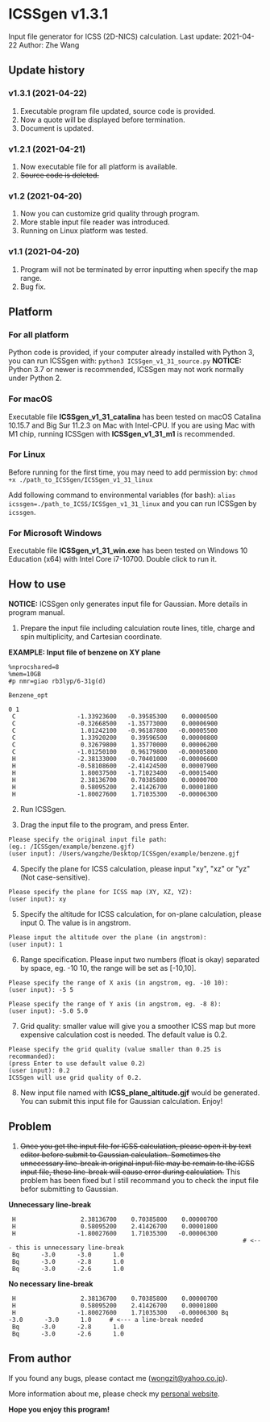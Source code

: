 # ICSSgen v1.3.1
Input file generator for ICSS (2D-NICS) calculation.
Last update: 2021-04-22
Author: Zhe Wang

## Update history
### v1.3.1 (2021-04-22)
1. Executable program file updated, source code is provided.
2. Now a quote will be displayed before termination.
3. Document is updated.

### v1.2.1 (2021-04-21)
1. Now executable file for all platform is available.
2. ~~Source code is deleted.~~

### v1.2 (2021-04-20)
1. Now you can customize grid quality through program.
2. More stable input file reader was introduced.
3. Running on Linux platform was tested.

### v1.1 (2021-04-20)
1. Program will not be terminated by error inputting when specify the map range.
3. Bug fix.

## Platform
### For all platform
Python code is provided, if your computer already installed with Python 3, you can run ICSSgen with:
`python3 ICSSgen_v1_31_source.py`
**NOTICE:** Python 3.7 or newer is recommended, ICSSgen may not work normally under Python 2.

### For macOS
Executable file **ICSSgen_v1_31_catalina** has been tested on macOS Catalina 10.15.7 and Big Sur 11.2.3 on Mac with Intel-CPU. If you are using Mac with M1 chip, running ICSSgen with **ICSSgen_v1_31_m1** is recommended.

### For Linux
Before running for the first time, you may need to add permission by:
`chmod +x ./path_to_ICSSgen/ICSSgen_v1_31_linux`

Add following command to environmental variables (for bash):
`alias icssgen=./path_to_ICSS/ICSSgen_v1_31_linux`
and you can run ICSSgen by `icssgen`.

### For Microsoft Windows
Executable file **ICSSgen_v1_31_win.exe** has been tested on Windows 10 Education (x64) with Intel Core i7-10700. Double click to run it.

## How to use
**NOTICE:** ICSSgen only generates input file for Gaussian. More details in program manual.

1. Prepare the input file including calculation route lines, title, charge and spin multiplicity, and Cartesian coordinate.

**EXAMPLE: Input file of benzene on XY plane**
```
%nprocshared=8
%mem=10GB
#p nmr=giao rb3lyp/6-31g(d)

Benzene_opt

0 1
 C                 -1.33923600   -0.39585300    0.00000500
 C                 -0.32668500   -1.35773000    0.00006900
 C                  1.01242100   -0.96187800   -0.00005500
 C                  1.33920200    0.39596500    0.00000800
 C                  0.32679800    1.35770000    0.00006200
 C                 -1.01250100    0.96179800   -0.00005800
 H                 -2.38133000   -0.70401000   -0.00006600
 H                 -0.58108600   -2.41424500    0.00007900
 H                  1.80037500   -1.71023400   -0.00015400
 H                  2.38136700    0.70385800    0.00000700
 H                  0.58095200    2.41426700    0.00001800
 H                 -1.80027600    1.71035300   -0.00006300

```

2. Run ICSSgen.

3. Drag the input file to the program, and press Enter. 
```
Please specify the original input file path:
(eg.: /ICSSgen/example/benzene.gjf)
(user input): /Users/wangzhe/Desktop/ICSSgen/example/benzene.gjf 
```

4. Specify the plane for ICSS calculation, please input "xy", "xz" or "yz" (Not case-sensitive).
```
Please specify the plane for ICSS map (XY, XZ, YZ):
(user input): xy
```

5. Specify the altitude  for ICSS calculation, for on-plane calculation, please input 0. The value is in angstrom.
```
Please input the altitude over the plane (in angstrom):
(user input): 1
```

6. Range specification. Please input two numbers (float is okay) separated by space, eg. -10 10, the range will be set as [-10,10].
```
Please specify the range of X axis (in angstrom, eg. -10 10):
(user input): -5 5

Please specify the range of Y axis (in angstrom, eg. -8 8):
(user input): -5.0 5.0
```

7. Grid quality: smaller value will give you a smoother ICSS map but more expensive calculation cost is needed. The default value is 0.2.
```
Please specify the grid quality (value smaller than 0.25 is recommanded):
(press Enter to use default value 0.2)
(user input): 0.2
ICSSgen will use grid quality of 0.2.
```

8. New input file named with **ICSS_plane_altitude.gjf** would be generated.  You can submit this input file for Gaussian calculation. Enjoy!

## Problem
1. ~~Once you get the input file for ICSS calculation, please open it by text editor before submit to Gaussian calculation. Sometimes the unnecessary line-break in original input file may be remain to the ICSS input file, these line-break will cause error during calculation.~~
This problem has been fixed but I still recommand you to check the input file befor submitting to Gaussian.

**Unnecessary line-break**
```
 H                  2.38136700    0.70385800    0.00000700
 H                  0.58095200    2.41426700    0.00001800
 H                 -1.80027600    1.71035300   -0.00006300
                                                                 # <--- this is unnecessary line-break
 Bq      -3.0      -3.0      1.0
 Bq      -3.0      -2.8      1.0
 Bq      -3.0      -2.6      1.0
```
**No necessary line-break**
```
 H                  2.38136700    0.70385800    0.00000700
 H                  0.58095200    2.41426700    0.00001800
 H                 -1.80027600    1.71035300   -0.00006300 Bq      -3.0      -3.0      1.0     # <--- a line-break needed
 Bq      -3.0      -2.8      1.0
 Bq      -3.0      -2.6      1.0
```

## From author
If you found any bugs, please contact me (wongzit@yahoo.co.jp).

More information about me, please check my [personal website](https://www.wangzhe95.net).

 **Hope you enjoy this program!**

